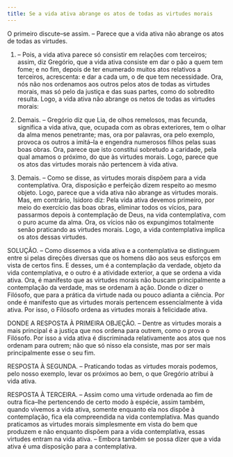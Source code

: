 ```yaml
---
title: Se a vida ativa abrange os atos de todas as virtudes morais
---
```


O primeiro discute–se assim. – Parece que a vida ativa não abrange os atos de todas as virtudes.  

1. – Pois, a vida ativa parece só consistir em relações com terceiros; assim, diz Gregório, que a vida ativa consiste em dar o pão a quem tem fome; e no fim, depois de ter enumerado muitos atos relativos a terceiros, acrescenta: e dar a cada um, o de que tem necessidade. Ora, nós não nos ordenamos aos outros pelos atos de todas as virtudes morais, mas só pelo da justiça e das suas partes, como do sobredito resulta. Logo, a vida ativa não abrange os netos de todas as virtudes morais:  

2. Demais. – Gregório diz que Lia, de olhos remelosos, mas fecunda, significa a vida ativa, que, ocupada com as obras exteriores, tem o olhar da alma menos penetrante; mas, ora por palavras, ora pelo exemplo, provoca os outros a imitá–la e engendra numerosos filhos pelas suas boas obras. Ora, parece que isto constitui sobretudo a caridade, pela qual amamos o próximo, do que às virtudes morais. Logo, parece que os atos das virtudes morais não pertencem à vida ativa.  

3. Demais. – Como se disse, as virtudes morais dispõem para a vida contemplativa. Ora, disposição e perfeição dizem respeito ao mesmo objeto. Logo, parece que a vida ativa não abrange as virtudes morais.  Mas, em contrário, Isidoro diz: Pela vida ativa devemos primeiro, por meio do exercício das boas obras, eliminar todos os vícios, para passarmos depois à contemplação de Deus, na vida contemplativa, com o puro acume da alma. Ora, os vícios não os expungimos totalmente senão praticando as virtudes morais. Logo, a vida contemplativa implica os atos dessas virtudes.  

SOLUÇÃO. – Como dissemos a vida ativa e a contemplativa se distinguem entre si pelas direções diversas que os homens dão aos seus esforços em vista de certos fins. E desses, um é a contemplação da verdade, objeto da vida contemplativa, e o outro é a atividade exterior, a que se ordena a vida ativa. Ora, é manifesto que as virtudes morais não buscam principalmente a contemplação da verdade, mas se ordenam à ação. Donde o dizer o Filósofo, que para a prática da virtude nada ou pouco adianta a ciência. Por onde é manifesto que as virtudes morais pertencem essencialmente à vida ativa. Por isso, o Filósofo ordena as virtudes morais à felicidade ativa.  

DONDE A RESPOSTA À PRIMEIRA OBJEÇÃO. – Dentre as virtudes morais a mais principal é a justiça que nos ordena para outrem, como o prova o Filósofo. Por isso a vida ativa é discriminada relativamente aos atos que nos ordenam para outrem; não que só nisso ela consiste, mas por ser mais principalmente esse o seu fim.  

RESPOSTA À SEGUNDA. – Praticando todas as virtudes morais podemos, pelo nosso exemplo, levar os próximos ao bem, o que Gregório atribui à vida ativa.  

RESPOSTA À TERCEIRA. – Assim como uma virtude ordenada ao fim de outra fica–lhe pertencendo de certo modo à espécie, assim também, quando vivemos a vida ativa, somente enquanto ela nos dispõe à contemplação, fica ela compreendida na vida contemplativa. Mas quando praticamos as virtudes morais simplesmente em vista do bem que produzem e não enquanto dispõem para a vida contemplativa, essas virtudes entram na vida ativa. – Embora também se possa dizer que a vida ativa é uma disposição para a contemplativa.